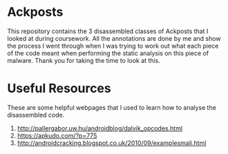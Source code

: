 # Ackposts
This repository contains the 3 disassembled classes of Ackposts that I looked at during coursework. All the annotations are done by me and show the process I went through when I was trying to work out what each piece of the code meant when performing the static analysis on this piece of malware. Thank you for taking the time to look at this.

# Useful Resources
These are some helpful webpages that I used to learn how to analyse the disassembled code.<br>
1. http://pallergabor.uw.hu/androidblog/dalvik_opcodes.html<br>
2. https://apkudo.com/?p=775<br>
3. http://androidcracking.blogspot.co.uk/2010/09/examplesmali.html


